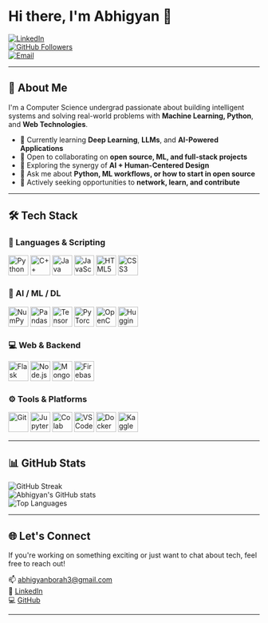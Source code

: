 # Hi there, I'm Abhigyan 👋

[![LinkedIn](https://img.shields.io/badge/-LinkedIn-blue?style=flat-square&logo=linkedin&logoColor=white&link=https://www.linkedin.com/in/abhigyan-borah-075a88248/)](https://www.linkedin.com/in/abhigyan-borah-075a88248/)  
[![GitHub Followers](https://img.shields.io/github/followers/abhigyan2003?label=Follow&style=social)](https://github.com/abhigyan2003)  
[![Email](https://img.shields.io/badge/-Email-c14438?style=flat-square&logo=gmail&logoColor=white)](mailto:abhigyanborah3@gmail.com)

---

## 🚀 About Me

I'm a Computer Science undergrad passionate about building intelligent systems and solving real-world problems with **Machine Learning, Python**, and **Web Technologies**.  

- 🌱 Currently learning **Deep Learning**, **LLMs**, and **AI-Powered Applications**
- 👯 Open to collaborating on **open source, ML, and full-stack projects**
- 🧠 Exploring the synergy of **AI + Human-Centered Design**
- 💬 Ask me about **Python, ML workflows, or how to start in open source**
- 🤝 Actively seeking opportunities to **network, learn, and contribute**

---

## 🛠️ Tech Stack

### 🚀 Languages & Scripting
<p align="left">
  <img src="https://cdn.jsdelivr.net/gh/devicons/devicon/icons/python/python-original.svg" height="40" alt="Python"/>
  <img src="https://cdn.jsdelivr.net/gh/devicons/devicon/icons/cplusplus/cplusplus-original.svg" height="40" alt="C++"/>
  <img src="https://cdn.jsdelivr.net/gh/devicons/devicon/icons/java/java-original.svg" height="40" alt="Java"/>
  <img src="https://cdn.jsdelivr.net/gh/devicons/devicon/icons/javascript/javascript-original.svg" height="40" alt="JavaScript"/>
  <img src="https://cdn.jsdelivr.net/gh/devicons/devicon/icons/html5/html5-original.svg" height="40" alt="HTML5"/>
  <img src="https://cdn.jsdelivr.net/gh/devicons/devicon/icons/css3/css3-original.svg" height="40" alt="CSS3"/>
</p>

### 🧠 AI / ML / DL
<p align="left">
  <img src="https://cdn.jsdelivr.net/gh/devicons/devicon/icons/numpy/numpy-original.svg" height="40" alt="NumPy"/>
  <img src="https://cdn.jsdelivr.net/gh/devicons/devicon/icons/pandas/pandas-original.svg" height="40" alt="Pandas"/>
  <img src="https://cdn.jsdelivr.net/gh/devicons/devicon/icons/tensorflow/tensorflow-original.svg" height="40" alt="TensorFlow"/>
  <img src="https://cdn.jsdelivr.net/gh/devicons/devicon/icons/pytorch/pytorch-original.svg" height="40" alt="PyTorch"/>
  <img src="https://cdn.jsdelivr.net/gh/devicons/devicon/icons/opencv/opencv-original.svg" height="40" alt="OpenCV"/>
  <img src="https://huggingface.co/front/assets/huggingface_logo-noborder.svg" height="40" alt="Hugging Face"/>
</p>

### 💻 Web & Backend
<p align="left">
  <img src="https://cdn.jsdelivr.net/gh/devicons/devicon/icons/flask/flask-original.svg" height="40" alt="Flask"/>
  <img src="https://cdn.jsdelivr.net/gh/devicons/devicon/icons/nodejs/nodejs-original.svg" height="40" alt="Node.js"/>
  <img src="https://cdn.jsdelivr.net/gh/devicons/devicon/icons/mongodb/mongodb-original.svg" height="40" alt="MongoDB"/>
  <img src="https://cdn.jsdelivr.net/gh/devicons/devicon/icons/firebase/firebase-plain.svg" height="40" alt="Firebase"/>
</p>

### ⚙️ Tools & Platforms
<p align="left">
  <img src="https://cdn.jsdelivr.net/gh/devicons/devicon/icons/git/git-original.svg" height="40" alt="Git"/>
  <img src="https://cdn.jsdelivr.net/gh/devicons/devicon/icons/jupyter/jupyter-original.svg" height="40" alt="Jupyter"/>
  <img src="https://upload.wikimedia.org/wikipedia/commons/d/d0/Google_Colaboratory_SVG_Logo.svg" height="40" alt="Colab"/>
  <img src="https://cdn.jsdelivr.net/gh/devicons/devicon/icons/vscode/vscode-original.svg" height="40" alt="VS Code"/>
  <img src="https://cdn.jsdelivr.net/gh/devicons/devicon/icons/docker/docker-original.svg" height="40" alt="Docker"/>
  <img src="https://cdn.jsdelivr.net/gh/devicons/devicon/icons/kaggle/kaggle-original.svg" height="40" alt="Kaggle"/>
</p>

---

## 📊 GitHub Stats

![GitHub Streak](https://streak-stats.demolab.com?user=abhigyan2003&theme=dark&hide_border=true)  
![Abhigyan's GitHub stats](https://github-readme-stats.vercel.app/api?username=abhigyan2003&show_icons=true&theme=dark&hide_border=true)  
![Top Languages](https://github-readme-stats.vercel.app/api/top-langs/?username=abhigyan2003&layout=compact&theme=dark&hide_border=true)

---

## 🌐 Let's Connect

If you're working on something exciting or just want to chat about tech, feel free to reach out!

📫 [abhigyanborah3@gmail.com](mailto:abhigyanborah3@gmail.com)  
🔗 [LinkedIn](https://www.linkedin.com/in/abhigyan-borah-075a88248/)  
💻 [GitHub](https://github.com/abhigyan2003)

---
